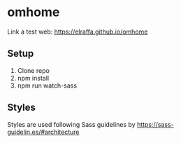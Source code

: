 # omhome

Link a test web: https://elraffa.github.io/omhome

## Setup

1. Clone repo 
2. npm install
3. npm run watch-sass 

## Styles

Styles are used following Sass guidelines by https://sass-guidelin.es/#architecture
